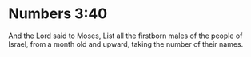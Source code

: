 # Numbers 3:40

And the Lord said to Moses, List all the firstborn males of the people of Israel, from a month old and upward, taking the number of their names.
